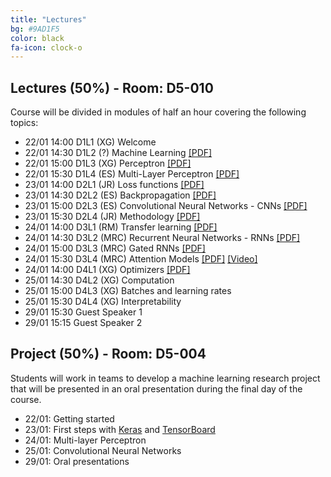```yaml
---
title: "Lectures"
bg: #9AD1F5
color: black
fa-icon: clock-o
---
```


## Lectures (50%) - Room: D5-010 

Course will be divided in modules of half an hour covering the following topics:

* 22/01 14:00 D1L1 (XG) Welcome  
* 22/01 14:30 D1L2 (?) Machine Learning [[PDF]][d1l2-slides]
* 22/01 15:00 D1L3 (XG) Perceptron [[PDF]][d1l3-slides]
* 22/01 15:30 D1L4 (ES) Multi-Layer Perceptron [[PDF]][d1l4-slides]
* 23/01 14:00 D2L1 (JR) Loss functions [[PDF]][d2l3-slides]
* 23/01 14:30 D2L2 (ES) Backpropagation [[PDF]][d2l1-slides]
* 23/01 15:00 D2L3 (ES) Convolutional Neural Networks - CNNs [[PDF]][d3l1-slides]
* 23/01 15:30 D2L4 (JR) Methodology [[PDF]][d2l4-slides]
* 24/01 14:00 D3L1 (RM) Transfer learning [[PDF]][d3l2-slides]
* 24/01 14:30 D3L2 (MRC) Recurrent Neural Networks - RNNs [[PDF]][d3l3-slides]
* 24/01 15:00 D3L3 (MRC) Gated RNNs [[PDF]][d3l4-slides]
* 24/01 15:30 D3L4 (MRC) Attention Models [[PDF]][d4l1-slides] [[Video]][d4l1-video]
* 24/01 14:00 D4L1 (XG) Optimizers [[PDF]][d2l2-slides]
* 25/01 14:30 D4L2 (XG) Computation 
* 25/01 15:00 D4L3 (XG) Batches and learning rates
* 25/01 15:30 D4L4 (XG) Interpretability 
* 29/01 15:30 Guest Speaker 1
* 29/01 15:15 Guest Speaker 2

[d1l2-slides]: https://github.com/telecombcn-dl/2018-idl/raw/master/slides/D1L2-MachineLearning.pdf
[d1l3-slides]: https://github.com/telecombcn-dl/2018-idl/raw/master/slides/D1L3_Perceptron.pdf
[d1l4-slides]: https://github.com/telecombcn-dl/2018-idl/raw/master/slides/D1L4_Multilayer_Perceptron.pdf
[d2l1-slides]: https://github.com/telecombcn-dl/2018-idl/raw/master/slides/D2L1_Backpropagation.pdf
[d2l2-slides]: https://github.com/telecombcn-dl/2018-idl/raw/master/slides/D2L2_Optimization.pdf
[d2l3-slides]: https://github.com/telecombcn-dl/2018-idl/raw/master/slides/D2L3_LossFunctions.pdf
[d2l4-slides]: https://github.com/telecombcn-dl/2018-idl/raw/master/slides/D2L4_Methodology.pdf
[d3l1-slides]: https://github.com/telecombcn-dl/2018-idl/raw/master/slides/D3L1_CNN.pdf
[d3l2-slides]: https://github.com/telecombcn-dl/2018-idl/raw/master/slides/D3L2_TransferLearning.pdf
[d3l3-slides]: https://github.com/telecombcn-dl/2018-idl/raw/master/slides/D3L3_RecurrentNeuralNetworks.pdf
[d3l4-slides]: https://github.com/telecombcn-dl/2018-idl/raw/master/slides/D3L4_GatedUnits.pdf
[d4l1-slides]: https://github.com/telecombcn-dl/2018-idl/raw/master/slides/D4L1_Attention.pdf
[d4l1-thumb]: https://i9.ytimg.com/vi/9oMVVx98Hk4/default.jpg?v=5a9ac30e&sqp=CPyF69QF&rs=AOn4CLBfHqKkHO9qiFrnoGl4Q2ig-lKBOw
[d4l1-video]: https://youtu.be/9oMVVx98Hk4
[d4l2-slides]: https://github.com/telecombcn-dl/2018-idl/raw/master/slides/D4L2_TransferLearning.pdf
[d4l3-slides]: https://github.com/telecombcn-dl/2018-idl/raw/master/slides/D4L3_GAN.pdf
[d4l4-slides]: https://github.com/telecombcn-dl/2018-idl/raw/master/slides/D4L4_TheNeuralNetworkZoo.pdf
[d5l1-slides]: https://github.com/telecombcn-dl/2018-idl/raw/master/slides/D5L1_CompressionRankings.pdf
[d5l2-slides]: https://github.com/telecombcn-dl/2018-idl/raw/master/slides/D5L2_UnintuitiveDNN.pdf

[JoostVanDeWeijer]: http://www.cvc.uab.es/LAMP/joost/
[JoanSerra]: http://joanserra.weebly.com/
[RSVP]: https://www.eventbrite.com/e/upc-telecombcn-deep-learning-winter-school-guest-lectures-tickets-42478656806


## Project (50%) - Room: D5-004

Students will work in teams to develop a machine learning research project that will be presented in an oral presentation during the final day of the course. 

* 22/01: Getting started 
* 23/01: First steps with [Keras](https://keras.io/) and [TensorBoard](https://www.tensorflow.org/get_started/summaries_and_tensorboard)
* 24/01: Multi-layer Perceptron
* 25/01: Convolutional Neural Networks
* 29/01: Oral presentations

